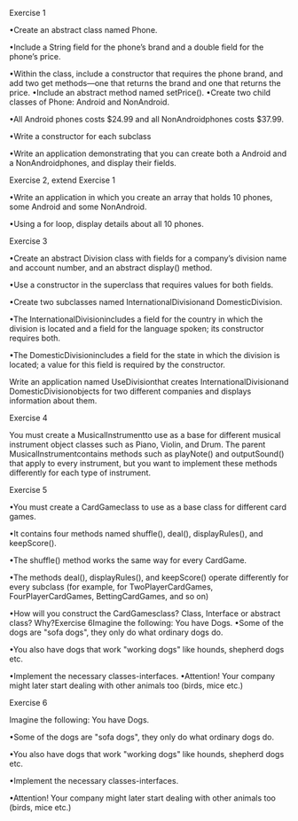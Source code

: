 Exercise 1

•Create an abstract class named Phone.

•Include a String field for the phone’s brand and a double field for the phone’s price.

•Within the class, include a constructor that requires the phone brand,
and add two get methods—one that returns the brand and one that returns the price.
•Include an abstract method named setPrice(). •Create two child classes of Phone: Android and NonAndroid.

•All Android phones costs  $24.99 and  all NonAndroidphones costs $37.99.

•Write a constructor for each subclass

•Write an application demonstrating that you can create both a Android and a NonAndroidphones, and display their fields.

Exercise 2, extend Exercise 1

•Write an application in which you create an array that holds 10 phones, some Android and some NonAndroid.

•Using a for loop, display details about all 10 phones.

Exercise 3

•Create an abstract Division class with fields for a company’s division name and account number, and an abstract display() method.

•Use a constructor in the superclass that requires values for both fields.

•Create two subclasses named InternationalDivisionand DomesticDivision.

•The InternationalDivisionincludes a field for the country in which the division is located and a field for the language spoken;
its constructor requires both.

•The DomesticDivisionincludes a field for the state in which the division is located;
a value for this field is required by the constructor.

Write an application named UseDivisionthat creates InternationalDivisionand DomesticDivisionobjects for
two different companies and displays information about them. 

Exercise 4

You  must create a MusicalInstrumentto use as a base for different musical instrument object classes such as Piano, Violin, and Drum. The parent MusicalInstrumentcontains methods such as playNote() and outputSound() that apply to every instrument, but you want to implement these methods differently for each type of instrument.

Exercise 5

•You must create a CardGameclass to use as a base class for different card games.

•It contains four methods named shuffle(), deal(), displayRules(), and keepScore().

•The shuffle() method works the same way for every CardGame.

•The methods deal(), displayRules(), and keepScore() operate differently for every subclass (for example, for TwoPlayerCardGames, FourPlayerCardGames, BettingCardGames, and so on)

•How will you construct the CardGamesclass? Class, Interface or abstract class? Why?Exercise 6Imagine the following: You have Dogs. •Some of the dogs are "sofa dogs", they only do what ordinary dogs do.

•You also have dogs that work "working dogs" like hounds, shepherd dogs etc.

•Implement the necessary classes-interfaces. •Attention! Your company might later start dealing with other animals too (birds, mice etc.) 

Exercise 6

Imagine the following: You have Dogs.

•Some of the dogs are "sofa dogs", they only do what ordinary dogs do.

•You also have dogs that work "working dogs" like hounds, shepherd dogs etc.

•Implement the necessary classes-interfaces.

•Attention! Your company might later start dealing with other animals too (birds, mice etc.) 
